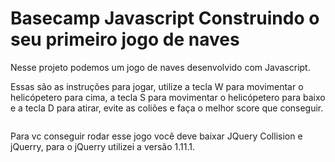 # Basecamp Javascript Construindo o seu primeiro jogo de naves

Nesse projeto podemos um jogo de naves desenvolvido com Javascript.

Essas são as instruções para jogar, utilize a tecla W para movimentar o helicópetero para cima, a tecla S para movimentar o helicópetero para baixo e a tecla D para atirar, evite as coliões e faça o melhor score que conseguir.

<img id="programming-gif" src="imgs/jogo-naves.gif" alt="">


Para vc conseguir rodar esse jogo você deve baixar JQuery Collision e jQuerry, para o jQuerry utilizei a versão 1.11.1.